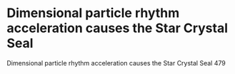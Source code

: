 # Dimensional particle rhythm acceleration causes the Star Crystal Seal

Dimensional particle rhythm acceleration causes the Star Crystal Seal
479